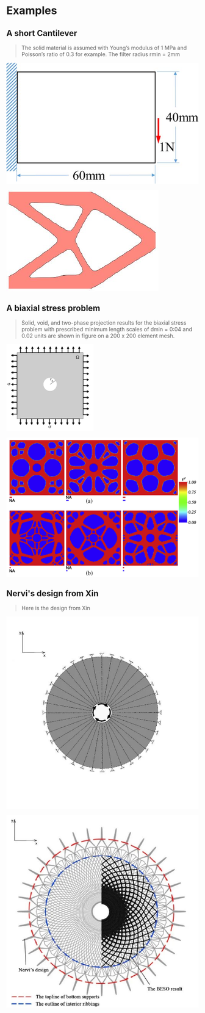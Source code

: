 # Examples
## A short Cantilever

> The solid material is assumed with Young’s modulus of 1 MPa and Poisson’s ratio of 0.3 for example. The filter radius rmin = 2mm

![Boundary conditions](https://github.com/BigBear-X/Learning-Notes/blob/master/拓扑优化/Figures/a%20short%20cantilever-BC.jpg?raw=true)

![Results](https://github.com/BigBear-X/Learning-Notes/blob/master/拓扑优化/Figures/a%20short%20cantilever-result.jpg?raw=true)

## A biaxial stress problem
> Solid, void, and two-phase projection results for the biaxial stress problem with prescribed minimum length scales of dmin = 0:04 and 0.02 units are shown in figure on a 200 x 200 element mesh.

![Boundary conditions](https://github.com/BigBear-X/Learning-Notes/blob/master/拓扑优化/Figures/a%20biaxial%20stress-BC.PNG?raw=true)

![Results](https://github.com/BigBear-X/Learning-Notes/blob/master/拓扑优化/Figures/a%20biaxial%20stress-results.PNG?raw=true)

## Nervi's design from Xin

> Here is the design from Xin 

![Boundary conditions](https://github.com/BigBear-X/Learning-Notes/blob/master/拓扑优化/Figures/Nervi's%20design-BC.JPG?raw=true)

![Results](https://github.com/BigBear-X/Learning-Notes/blob/master/拓扑优化/Figures/Nervi's%20design-result-Xin.JPG?raw=true)
